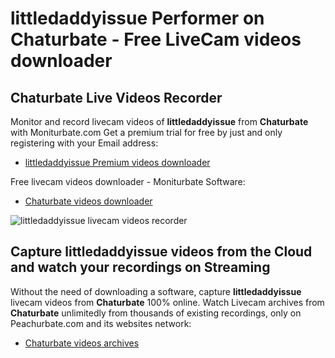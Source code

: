 # littledaddyissue Performer on Chaturbate - Free LiveCam videos downloader

## Chaturbate Live Videos Recorder

Monitor and record livecam videos of **littledaddyissue** from **Chaturbate** with Moniturbate.com
Get a premium trial for free by just and only registering with your Email address:
* [littledaddyissue Premium videos downloader](https://moniturbate.com/request-demo-licence-key.html)

Free livecam videos downloader - Moniturbate Software:
* [Chaturbate videos downloader](https://moniturbate.com/moniturbate-download-software.html)

![littledaddyissue livecam videos recorder](https://peachurnet.com/templates/moniturbate-software.png)


## Capture littledaddyissue videos from the Cloud and watch your recordings on Streaming

Without the need of downloading a software, capture **littledaddyissue** livecam videos from **Chaturbate** 100% online.
Watch Livecam archives from **Chaturbate** unlimitedly from thousands of existing recordings, only on Peachurbate.com and its websites network:
* [Chaturbate videos archives](https://peachurnet.com/)